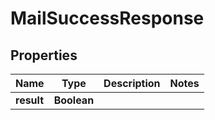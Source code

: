 

# MailSuccessResponse


## Properties

| Name | Type | Description | Notes |
|------------ | ------------- | ------------- | -------------|
|**result** | **Boolean** |  |  |



